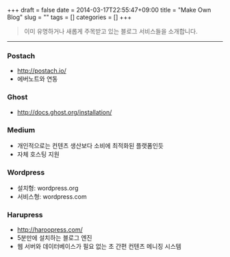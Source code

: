 +++ 
draft = false
date = 2014-03-17T22:55:47+09:00
title = "Make Own Blog"
slug = "" 
tags = []
categories = []
+++

> 이미 유명하거나 새롭게 주목받고 있는 블로그 서비스들을 소개합니다.

---

### Postach

* http://postach.io/
* 에버노트와 연동


### Ghost

* http://docs.ghost.org/installation/


### Medium

* 개인적으로는 컨텐츠 생산보다 소비에 최적화된 플랫폼인듯
* 자체 호스팅 지원


### Wordpress

* 설치형: wordpress.org
* 서비스형: wordpress.com


### Harupress

* http://haroopress.com/
* 5분만에 설치하는 블로그 엔진
* 웹 서버와 데이터베이스가 필요 없는 초 간편 컨텐츠 메니징 시스템
